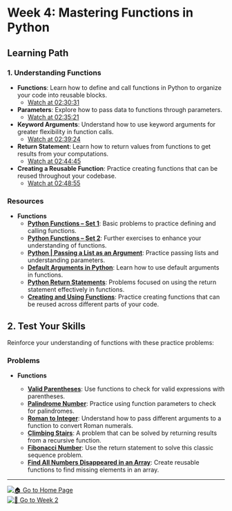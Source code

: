# Week 4: Mastering Functions in Python

## Learning Path

### 1. **Understanding Functions**
   - **Functions**: Learn how to define and call functions in Python to organize your code into reusable blocks.
     - [Watch at 02:30:31](https://www.youtube.com/watch?v=_uQrJ0TkZlc&t=9031s)
   - **Parameters**: Explore how to pass data to functions through parameters.
     - [Watch at 02:35:21](https://www.youtube.com/watch?v=_uQrJ0TkZlc&t=9321s)
   - **Keyword Arguments**: Understand how to use keyword arguments for greater flexibility in function calls.
     - [Watch at 02:39:24](https://www.youtube.com/watch?v=_uQrJ0TkZlc&t=9564s)
   - **Return Statement**: Learn how to return values from functions to get results from your computations.
     - [Watch at 02:44:45](https://www.youtube.com/watch?v=_uQrJ0TkZlc&t=9885s)
   - **Creating a Reusable Function**: Practice creating functions that can be reused throughout your codebase.
     - [Watch at 02:48:55](https://www.youtube.com/watch?v=_uQrJ0TkZlc&t=10135s)
    
### **Resources**
   - **Functions**
     - [**Python Functions – Set 1**](https://www.geeksforgeeks.org/python-functions-set-1/): Basic problems to practice defining and calling functions.
     - [**Python Functions – Set 2**](https://www.geeksforgeeks.org/python-functions-set-2/): Further exercises to enhance your understanding of functions.
     - [**Python | Passing a List as an Argument**](https://www.geeksforgeeks.org/passing-a-list-as-an-argument-to-a-function-in-python/): Practice passing lists and understanding parameters.
     - [**Default Arguments in Python**](https://www.geeksforgeeks.org/default-arguments-in-python/): Learn how to use default arguments in functions.
     - [**Python Return Statements**](https://www.geeksforgeeks.org/python-return-statement/): Problems focused on using the return statement effectively in functions.
     - [**Creating and Using Functions**](https://www.geeksforgeeks.org/functions-in-python/): Practice creating functions that can be reused across different parts of your code.

## 2. **Test Your Skills**

   Reinforce your understanding of functions with these practice problems:



### **Problems**
   - **Functions**

     - [**Valid Parentheses**](https://leetcode.com/problems/valid-parentheses/): Use functions to check for valid expressions with parentheses.
     - [**Palindrome Number**](https://leetcode.com/problems/palindrome-number/): Practice using function parameters to check for palindromes.
     - [**Roman to Integer**](https://leetcode.com/problems/roman-to-integer/): Understand how to pass different arguments to a function to convert Roman numerals.
     - [**Climbing Stairs**](https://leetcode.com/problems/climbing-stairs/): A problem that can be solved by returning results from a recursive function.
     - [**Fibonacci Number**](https://leetcode.com/problems/fibonacci-number/): Use the return statement to solve this classic sequence problem.
     - [**Find All Numbers Disappeared in an Array**](https://leetcode.com/problems/find-all-numbers-disappeared-in-an-array/): Create reusable functions to find missing elements in an array.
    
---
[![🏠 Go to Home Page](https://img.shields.io/badge/%F0%9F%8F%A0-Go%20to%20HomePage-blue)](../README.md)    
[![📅 Go to Week 2](https://img.shields.io/badge/%F0%9F%93%85-Go%20to%20Week%204-green)](Week4.md)
